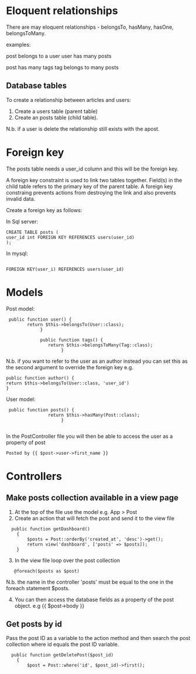 Eloquent relationships
=======================

There are may eloquent relationships - belongsTo, hasMany, hasOne, belongsToMany.

examples:

post belongs to a user
user has many posts

post has many tags
tag belongs to many posts

Database tables
----------------

To create a relationship between articles and users:

1. Create a users table (parent table)
2. Create an posts table (child table). 

N.b. if a user is delete the relationship still exists with the apost.

Foreign key
===============
The posts table needs a user_id column and this will be the foreign key.

A foreign key constraint is used to link two tables together. Field(s) in the child table refers to the primary key of the parent table.  A foreign key constraing prevents 
actions from destroying the link and also prevents invalid data.

Create a foreign key as follows:

In Sql server:

```
CREATE TABLE posts (
user_id int FOREIGN KEY REFERENCES users(user_id)
);
```
In mysql:
```

FOREIGN KEY(user_i) REFERENCES users(user_id)
```
Models
========

Post model:

```
 public function user() {
        return $this->belongsTo(User::class);
             } 

             public function tags() {
                return $this->belongsToMany(Tag::class);
                     } 
```
N.b. if you want to refer to the user as an author instead you can set this as the second argument to override the foreign key e.g.

```
public function author() {
return $this->belongsTo(User::class, 'user_id')
}

```
User model:

```
 public function posts() {
                return $this->hasMany(Post::class);
                     } 
                     
```
In the PostController file you will then be able to access the user as a property of post 

```
Posted by {{ $post->user->first_name }}
```

Controllers
============

Make posts collection available in a view page
----------------------------------------------

1. At the top of the file use the model e.g. App > Post
2. Create an action that will fetch the post and send it to the view file


```
  public function getDashboard()
    {
        $posts = Post::orderBy('created_at', 'desc')->get();
        return view('dashboard', ['posts' => $posts]);
    }
```
3. In the view file loop over the post collection
```
   @foreach($posts as $post)
```

N.b. the name in the controller 'posts' must be equal to the one in the foreach statement $posts.

4. You can then access the database fields as a property of the post object. e.g {{ $post->body }}

Get posts by id
---------------
Pass the post ID as a variable to the action method and then search the post collection where id equals the post ID variable.

```
  public function getDeletePost($post_id)
    {
        $post = Post::where('id', $post_id)->first();
```


